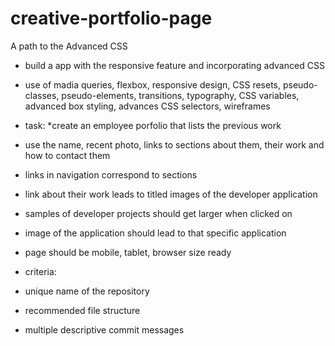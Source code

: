 # creative-portfolio-page
A path to the Advanced CSS 
* build a app with the responsive feature and incorporating advanced CSS 
* use of madia queries, flexbox, responsive design, CSS resets, pseudo-classes, pseudo-elements, transitions, typography, CSS variables, advanced box styling, advances CSS selectors, wireframes

* task: 
*create an employee porfolio that lists the previous work
* use the name, recent photo, links to sections about them, their work and how to contact them 
* links in navigation correspond to sections 
* link about their work leads to titled images of the developer application 
* samples of developer projects should get larger when clicked on 
* image of the application should lead to that specific application 
* page should be mobile, tablet, browser size ready 

* criteria: 
* unique name of the repository 
* recommended file structure 
* multiple descriptive commit messages


